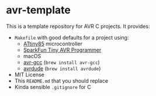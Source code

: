 # avr-template

This is a template repository for AVR C projects. It provides:

- `Makefile` with good defaults for a project using:
  - [ATtiny85](https://www.microchip.com/en-us/product/ATTINY85) microcontroller
  - [SparkFun Tiny AVR Programmer](https://www.sparkfun.com/products/11801)
  - macOS
  - [avr-gcc](https://gcc.gnu.org/wiki/avr-gcc)  (`brew install avr-gcc`)
  - [avrdude](https://www.nongnu.org/avrdude) (`brew install avrdude`)
- MIT License
- This `README.md` that you should replace
- Kinda sensible `.gitignore` for C
